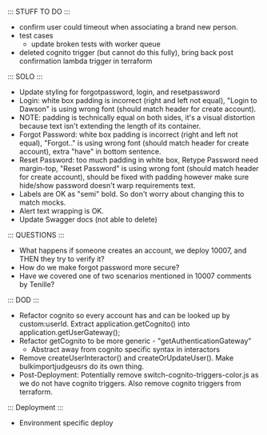 ::: STUFF TO DO :::
- confirm user could timeout when associating a brand new person.
- test cases
  - update broken tests with worker queue
- deleted cognito trigger (but cannot do this fully), bring back post confirmation lambda trigger in terraform

::: SOLO :::
- Update styling for forgotpassword, login, and resetpassword
 - Login: white box padding is incorrect (right and left not equal), "Login to Dawson" is using wrong font (should match header for create account).
  - NOTE: padding is technically equal on both sides, it's a visual distortion because text isn't extending the length of its container.
 - Forgot Password: white box padding is incorrect (right and left not equal), "Forgot.." is using wrong font (should match header for create account), extra "have" in bottom sentence.
 - Reset Password: too much padding in white box, Retype Password need margin-top, "Reset Password" is using wrong font (should match header for create account), should be fixed with padding however make sure hide/show password doesn't warp requirements text.
 - Labels are OK as "semi" bold. So don't worry about changing this to match mocks.
 - Alert text wrapping is OK.
- Update Swagger docs (not able to delete)


::: QUESTIONS :::
- What happens if someone creates an account, we deploy 10007, and THEN they try to verify it?
- How do we make forgot password more secure? 
- Have we covered one of two scenarios mentioned in 10007 comments by Tenille?


::: DOD :::
- Refactor cognito so every account has and can be looked up by custom:userId. Extract application.getCognito() into application.getUserGateway();
- Refactor getCognito to be more generic - "getAuthenticationGateway"
  - Abstract away from cognito specific syntax in interactors
- Remove createUserInteractor() and createOrUpdateUser(). Make bulkimportjudgeusrs do its own thing.
- Post-Deployment: Potentially remove switch-cognito-triggers-color.js as we do not have cognito triggers. Also remove cognito triggers from terraform.


::: Deployment :::
- Environment specific deploy

